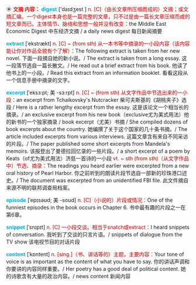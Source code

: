 ☀ <font color="red">**文摘 内容：**</font>
<font color="sky blue">**digest**</font> ['daɪdʒest ] 
<font color="#c00000">n. [C]（由长文章所压缩而成的）文摘；或文摘汇编。一个digest本身也是一篇完整的文章，只不过是由一篇长文章压缩而成的短文章而已。主体情节、脉络和思想一般并没有改变：</font>the Middle East Economic Digest 中东经济文摘 / a daily news digest 每日新闻摘要
           
<font color="sky blue">**extract**</font> [ˈekstrækt]
<font color="#c00000">n. [C] ~ (from sth) 从一本书等中摘录的一小段内容（该内容能让你对作品全貌有个了解）：</font>The following extract is taken from her new novel. 下面一段摘自她的新小说。/ The extract is taken from a long essay. 这一段落节选自一篇长散文。/ He read out a brief extract from his book. 他读了他书上的一小段。/ Read this extract from an information booklet. 看看这段从一个信息手册中摘录的文字。
                      
<font color="sky blue">**excerpt**</font> [ˈeksɜ:pt; 美 -sɜ:rpt]
<font color="#c00000">n. [C] ~ (from sth) 从文字作品中节选出来的一小段：</font>an excerpt from Tchaikovsky's Nutcracker 柴可夫斯基的《胡桃夹子》选段 / Here is a rather lengthy excerpt from the essay. 这是该论文一个相当长的摘录。/ an exclusive excerpt from his new book（exclusive尤为美式用法）他的新书的一个独家摘录 / book excerpt（尤美）书摘 / She compiled dozens of book excerpts about the country. 她编撰了关于这个国家的几十条书摘。/ The article included excerpts from various interviews. 这篇文章含有来自不同采访的片段。/ The paper published some short excerpts from Mandela's memoirs. 该报登出了曼德拉回忆录的一些片段。/ a short excerpt of a poem by Keats（of尤为美式用法）济慈一首诗的一小段 <font color="#c00000">vt. ~ sth (from sth)（从文字作品中）节选、摘录：</font>The readings you heard earlier were excerpted from a new oral history of Pearl Harbor. 你之前听到的朗读片段节选自一部新的珍珠港口述史。/ The document was excerpted from an unidentified FBI file. 此文件摘自来源不明的联邦调查局档案。

<font color="sky blue">**episode**</font> [ˈepɪsəʊd; 美 -soʊd]
<font color="#c00000">n. [C]（小说的）片段或情况：</font>One of the funniest episodes in the book occurs in Chapter 6. 书中最有趣的片段之一在第6章。
           
<font color="sky blue">**snippet**</font> [ˈsnɪpɪt]
<font color="#c00000">n. [C] 一小段交谈。相当于snatch或extract：</font>I heard snippets of conversation. 我听到了交谈的只言片语。/ snippets of dialogue from the TV show 该电视节目的对话片段

<font color="sky blue">**content**</font> [ˈkɒntent] 
<font color="#c00000">n. [sing.]（书、讲话等的）主题，主要内容：</font>Your tone of voice is as important as the content of what you have to say. 你的讲话声调和你要讲的内容同样重要。/ Her poetry has a good deal of political content. 她的诗歌含有大量的政治内容。/ news content 新闻内容 
